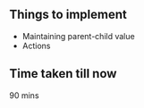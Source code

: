 ## Things to implement

- Maintaining parent-child value
- Actions

## Time taken till now

90 mins
